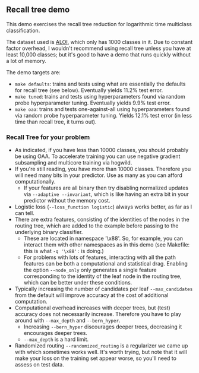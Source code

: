 Recall tree demo
-------------------------------

This demo exercises the recall tree reduction for logarithmic time 
multiclass classification.

The dataset used is [ALOI](http://aloi.science.uva.nl/), which only
has 1000 classes in it.  Due to constant factor overhead, I wouldn't 
recommend using recall tree unless you have at least 10,000 classes;
but it's good to have a demo that runs quickly without a lot of memory.

The demo targets are:
- `make defaults`: trains and tests using what are essentially the defaults for recall tree (see below).  Eventually yields 11.2% test error.
- `make tuned`: trains and tests using hyperparameters found via random probe hyperparameter tuning.  Eventually yields 9.9% test error.
- `make oaa`: trains and tests one-against-all using hyperparameters found via random probe hyperparameter tuning.  Yields 12.1% test error (in less time than recall tree, it turns out).

### Recall Tree for your problem ###

- As indicated, if you have less than 10000 classes, you should probably be using OAA.  To accelerate training you can use negative gradient subsampling and multicore training via hogwild.
- If you're still reading, you have more than 10000 classes.  Therefore you will need many bits in your predictor.  Use as many as you can afford computationally.  
  - If your features are all binary then try disabling normalized updates via `--adaptive --invariant`, which is like having an extra bit in your predictor without the memory cost.
- Logistic loss (`--loss_function logistic`) always works better, as far as I can tell.
- There are extra features, consisting of the identities of the nodes in the routing tree, which are added to the example before passing to the underlying binary classifier.
  - These are located in namespace '\x88'.  So, for example, you can interact them with other namespaces as in this demo (see Makefile: this is what `-q '\x88':` is doing.)
  - For problems with lots of features, interacting with all the path features can be both a computational and statistical drag.  Enabling the option `--node_only` only generates a single feature corresponding to the identity of the leaf node in the routing tree, which can be better under these conditions.
- Typically increasing the number of candidates per leaf `--max_candidates` from the default will improve accuracy at the cost of additional computation.
- Computational overhead increases with deeper trees, but (test) accuracy does not necessarily increase.  Therefore you have to play around with `--max_depth` and `--bern_hyper`.
  - Increasing `--bern_hyper` discourages deeper trees, decreasing it encourages deeper trees.  
  - `--max_depth` is a hard limit.
- Randomized routing `--randomized_routing` is a regularizer we came up with which sometimes works well.  It's worth trying, but note that it will make your loss on the training set appear worse, so you'll need to assess on test data.
